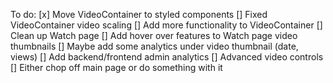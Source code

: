 To do:
[x] Move VideoContainer to styled components
[] Fixed VideoContainer video scaling
[] Add more functionality to VideoContainer
[] Clean up Watch page
[] Add hover over features to Watch page video thumbnails
[] Maybe add some analytics under video thumbnail (date, views)
[] Add backend/frontend admin analytics
[] Advanced video controls
[] Either chop off main page or do something with it
